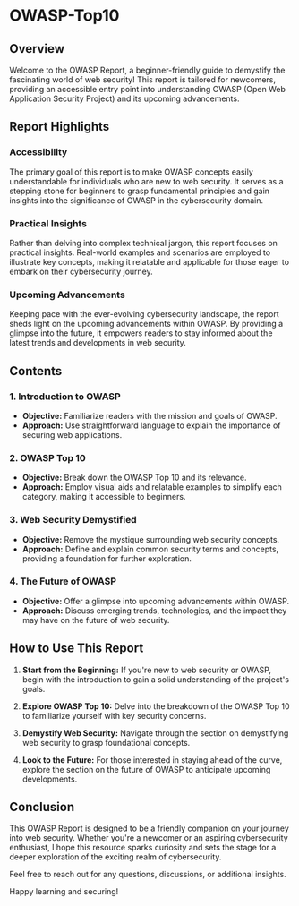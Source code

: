 # OWASP-Top10

## Overview

Welcome to the OWASP Report, a beginner-friendly guide to demystify the fascinating world of web security! This report is tailored for newcomers, providing an accessible entry point into understanding OWASP (Open Web Application Security Project) and its upcoming advancements.

## Report Highlights

### Accessibility

The primary goal of this report is to make OWASP concepts easily understandable for individuals who are new to web security. It serves as a stepping stone for beginners to grasp fundamental principles and gain insights into the significance of OWASP in the cybersecurity domain.

### Practical Insights

Rather than delving into complex technical jargon, this report focuses on practical insights. Real-world examples and scenarios are employed to illustrate key concepts, making it relatable and applicable for those eager to embark on their cybersecurity journey.

### Upcoming Advancements

Keeping pace with the ever-evolving cybersecurity landscape, the report sheds light on the upcoming advancements within OWASP. By providing a glimpse into the future, it empowers readers to stay informed about the latest trends and developments in web security.

## Contents

### 1. Introduction to OWASP

- **Objective:** Familiarize readers with the mission and goals of OWASP.
- **Approach:** Use straightforward language to explain the importance of securing web applications.

### 2. OWASP Top 10

- **Objective:** Break down the OWASP Top 10 and its relevance.
- **Approach:** Employ visual aids and relatable examples to simplify each category, making it accessible to beginners.

### 3. Web Security Demystified

- **Objective:** Remove the mystique surrounding web security concepts.
- **Approach:** Define and explain common security terms and concepts, providing a foundation for further exploration.

### 4. The Future of OWASP

- **Objective:** Offer a glimpse into upcoming advancements within OWASP.
- **Approach:** Discuss emerging trends, technologies, and the impact they may have on the future of web security.

## How to Use This Report

1. **Start from the Beginning:** If you're new to web security or OWASP, begin with the introduction to gain a solid understanding of the project's goals.

2. **Explore OWASP Top 10:** Delve into the breakdown of the OWASP Top 10 to familiarize yourself with key security concerns.

3. **Demystify Web Security:** Navigate through the section on demystifying web security to grasp foundational concepts.

4. **Look to the Future:** For those interested in staying ahead of the curve, explore the section on the future of OWASP to anticipate upcoming developments.

## Conclusion

This OWASP Report is designed to be a friendly companion on your journey into web security. Whether you're a newcomer or an aspiring cybersecurity enthusiast, I hope this resource sparks curiosity and sets the stage for a deeper exploration of the exciting realm of cybersecurity.

Feel free to reach out for any questions, discussions, or additional insights.

Happy learning and securing!
